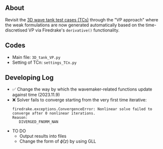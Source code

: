 ## About
Revisit the [3D wave tank test cases (TCs)](https://github.com/EAGRE-water-wave-impact-modelling/3D-wave-tank-JCP2022) through the "VP approach" where the weak formulations are now generated automatically based on the time-discretised VP via Firedrake's `derivative()` functionality.

## Codes
- Main file: `3D_tank_VP.py`
- Setting of TCn: `settings_TCn.py`

## Developing Log
- :white_check_mark: Change the way by which the wavemaker-related functions update against time (2023.11.9)
- :x: Solver fails to converge starting from the very first time iterative:
  ```
  firedrake.exceptions.ConvergenceError: Nonlinear solve failed to converge after 0 nonlinear iterations.
  Reason:
     DIVERGED_FNORM_NAN
  ``` 
- TO DO
    - Output results into files
    - Change the form of $\hat{\phi}(z)$ by using GLL
